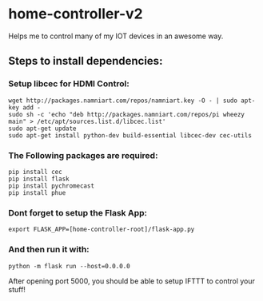 # home-controller-v2
Helps me to control many of my IOT devices in an awesome way.

## Steps to install dependencies:

### Setup libcec for HDMI Control:
```
wget http://packages.namniart.com/repos/namniart.key -O - | sudo apt-key add -
sudo sh -c 'echo "deb http://packages.namniart.com/repos/pi wheezy main" > /etc/apt/sources.list.d/libcec.list'
sudo apt-get update
sudo apt-get install python-dev build-essential libcec-dev cec-utils
```
### The Following packages are required:
```
pip install cec
pip install flask
pip install pychromecast
pip install phue
```
### Dont forget to setup the Flask App:
```
export FLASK_APP=[home-controller-root]/flask-app.py
```
### And then run it with:
```
python -m flask run --host=0.0.0.0
```

After opening port 5000, you should be able to setup IFTTT to control your stuff!
